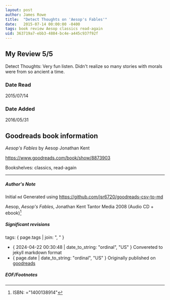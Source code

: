 ```yaml
---
layout: post
author: James Rowe
title:  "Detect Thoughts on 'Aesop's Fables'"
date:   2015-07-14 00:00:00 -0400
tags: book review Aesop classics read-again
uid: 363719a7-ebb3-4884-bc4e-a445c937f92f
---
```


<!-- highly dependent on how you personally use jekyll templates, and how you want this to show up -->

## My Review 5/5

Detect Thoughts: Very fun listen. Didn't realize so many stories with morals were from so ancient a time.

### Date Read
2015/07/14

### Date Added
2016/05/31

## Goodreads book information

*Aesop's Fables* by Aesop
Jonathan Kent

https://www.goodreads.com/book/show/8873903

Bookshelves: classics, read-again

---

##### Author's Note

Initial `md` Generated using https://github.com/jsr6720/goodreads-csv-to-md

Aesop, *Aesop's Fables*, Jonathan Kent Tantor Media 2008 (Audio CD + ebook)[^1]

##### Significant revisions

tags: { page.tags | join: ", " } <!-- todo move this somewhere -->

- { 2024-04-22 00:30:48 | date_to_string: "ordinal", "US" } Convereted to jekyll markdown format 
- { page.date | date_to_string: "ordinal", "US" } Originally published on [goodreads](https://www.goodreads.com)

##### EOF/Footnotes

[^1]: ISBN: ="1400138914"